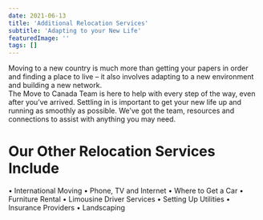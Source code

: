 ```yaml
---
date: 2021-06-13
title: 'Additional Relocation Services'
subtitle: 'Adapting to your New Life'
featuredImage: ''
tags: []
---
```


Moving to a new country is much more than getting your papers in order and finding a place to live – it also involves adapting to a new environment and building a new network.
<br/>
The Move to Canada Team is here to help with every step of the way, even after you’ve arrived. Settling in is important to get your new life up and running as smoothly as possible. We’ve got the team, resources and connections to assist with anything you may need.
<br/>

# Our Other Relocation Services Include

• International Moving
• Phone, TV and Internet
• Where to Get a Car
• Furniture Rental
• Limousine Driver Services
• Setting Up Utilities
• Insurance Providers
• Landscaping
